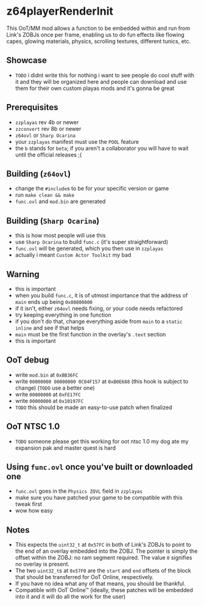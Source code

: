 # z64playerRenderInit
This OoT/MM mod allows a function to be embedded within and run from Link's ZOBJs once per frame, enabling us to do fun effects like flowing capes, glowing materials, physics, scrolling textures, different tunics, etc.

## Showcase
 * `TODO` i didnt write this for nothing i want to see people do cool stuff with it and they will be organized here and people can download and use them for their own custom playas mods and it's gonna be great

## Prerequisites
 * `zzplayas` rev 4b or newer
 * `zzconvert` rev 8b or newer
 * `z64ovl` or `Sharp Ocarina`
 * your `zzplayas` manifest must use the `POOL` feature
 * the `b` stands for `beta`; if you aren't a collaborator you will have to wait until the official releases ;(

## Building (`z64ovl`)
 * change the `#include`s to be for your specific version or game
 * run `make clean && make`
 * `func.ovl` and `mod.bin` are generated

## Building (`Sharp Ocarina`)
 * this is how most people will use this
 * use `Sharp Ocarina` to build `func.c` (it's super straightforward)
 * `func.ovl` will be generated, which you then use in `zzplayas`
 * actually i meant `Custom Actor Toolkit` my bad

## Warning
 * this is important
 * when you build `func.c`, it is of utmost importance that the address of `main` ends up being `0x80800000`
 * if it isn't, either `z64ovl` needs fixing, or your code needs refactored
 * try keeping everything in one function
 * if you don't do that, change everything aside from `main` to a `static inline` and see if that helps
 * `main` must be the first function in the overlay's `.text` section
 * this is important

## OoT debug
 * write `mod.bin` at `0xBB36FC`
 * write `00000000 00000000 0C04F157` at `0xB0E688` (this hook is subject to change) (`TODO` use a better one)
 * write `00000000` at `0xFE17FC`
 * write `00000000` at `0x10197FC`
 * `TODO` this should be made an easy-to-use patch when finalized

## OoT NTSC 1.0
 * `TODO` someone please get this working for oot ntsc 1.0 my dog ate my expansion pak and master quest is hard

## Using `func.ovl` once you've built or downloaded one
 * `func.ovl` goes in the `Physics ZOVL` field in `zzplayas`
 * make sure you have patched your game to be compatible with this tweak first
 * wow how easy

## Notes
 * This expects the `uint32_t` at `0x57FC` in both of Link's ZOBJs to point to the end of an overlay embedded into the ZOBJ. The pointer is simply the offset within the ZOBJ: no ram segment required. The value `0` signifies no overlay is present.
 * The two `uint32_t`s at `0x57F0` are the `start` and `end` offsets of the block that should be transferred for OoT Online, respectively.
 * If you have no idea what any of that means, you should be thankful.
 * Compatible with OoT Online™ (ideally, these patches will be embedded into it and it will do all the work for the user)
